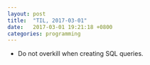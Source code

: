 ```yaml
---
layout: post
title:  "TIL, 2017-03-01"
date:   2017-03-01 19:21:18 +0800
categories: programming
---
```


- Do not overkill when creating SQL queries.

